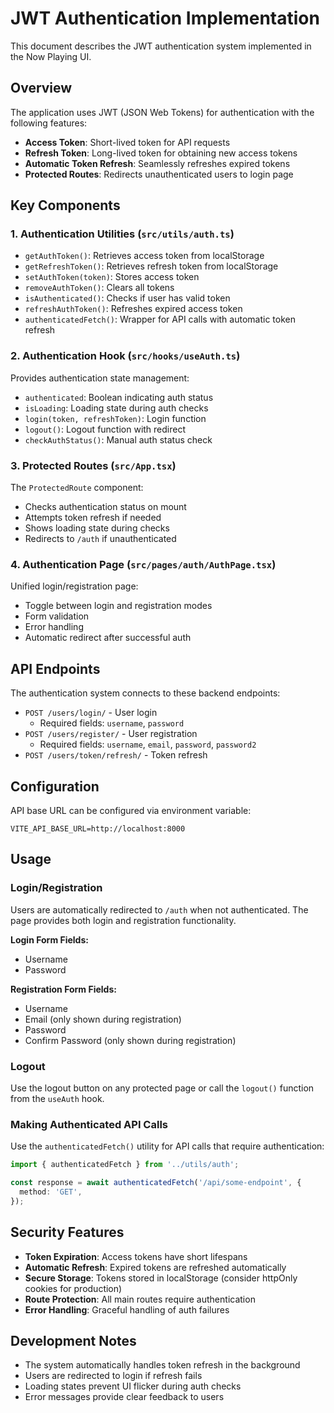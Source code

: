 # JWT Authentication Implementation

This document describes the JWT authentication system implemented in the Now Playing UI.

## Overview

The application uses JWT (JSON Web Tokens) for authentication with the following features:

- **Access Token**: Short-lived token for API requests
- **Refresh Token**: Long-lived token for obtaining new access tokens
- **Automatic Token Refresh**: Seamlessly refreshes expired tokens
- **Protected Routes**: Redirects unauthenticated users to login page

## Key Components

### 1. Authentication Utilities (`src/utils/auth.ts`)

- `getAuthToken()`: Retrieves access token from localStorage
- `getRefreshToken()`: Retrieves refresh token from localStorage
- `setAuthToken(token)`: Stores access token
- `removeAuthToken()`: Clears all tokens
- `isAuthenticated()`: Checks if user has valid token
- `refreshAuthToken()`: Refreshes expired access token
- `authenticatedFetch()`: Wrapper for API calls with automatic token refresh

### 2. Authentication Hook (`src/hooks/useAuth.ts`)

Provides authentication state management:

- `authenticated`: Boolean indicating auth status
- `isLoading`: Loading state during auth checks
- `login(token, refreshToken)`: Login function
- `logout()`: Logout function with redirect
- `checkAuthStatus()`: Manual auth status check

### 3. Protected Routes (`src/App.tsx`)

The `ProtectedRoute` component:

- Checks authentication status on mount
- Attempts token refresh if needed
- Shows loading state during checks
- Redirects to `/auth` if unauthenticated

### 4. Authentication Page (`src/pages/auth/AuthPage.tsx`)

Unified login/registration page:

- Toggle between login and registration modes
- Form validation
- Error handling
- Automatic redirect after successful auth

## API Endpoints

The authentication system connects to these backend endpoints:

- `POST /users/login/` - User login
  - Required fields: `username`, `password`
- `POST /users/register/` - User registration
  - Required fields: `username`, `email`, `password`, `password2`
- `POST /users/token/refresh/` - Token refresh

## Configuration

API base URL can be configured via environment variable:

```env
VITE_API_BASE_URL=http://localhost:8000
```

## Usage

### Login/Registration

Users are automatically redirected to `/auth` when not authenticated. The page provides both login and registration functionality.

**Login Form Fields:**

- Username
- Password

**Registration Form Fields:**

- Username
- Email (only shown during registration)
- Password
- Confirm Password (only shown during registration)

### Logout

Use the logout button on any protected page or call the `logout()` function from the `useAuth` hook.

### Making Authenticated API Calls

Use the `authenticatedFetch()` utility for API calls that require authentication:

```typescript
import { authenticatedFetch } from '../utils/auth';

const response = await authenticatedFetch('/api/some-endpoint', {
  method: 'GET',
});
```

## Security Features

- **Token Expiration**: Access tokens have short lifespans
- **Automatic Refresh**: Expired tokens are refreshed automatically
- **Secure Storage**: Tokens stored in localStorage (consider httpOnly cookies for production)
- **Route Protection**: All main routes require authentication
- **Error Handling**: Graceful handling of auth failures

## Development Notes

- The system automatically handles token refresh in the background
- Users are redirected to login if refresh fails
- Loading states prevent UI flicker during auth checks
- Error messages provide clear feedback to users
